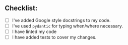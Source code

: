 ## Checklist:
<!--- Go over all the following points, and put an `x` in all the boxes that apply. -->
- [ ] I've added Google style docstrings to my code.
- [ ] I've used `pydantic` for typing when/where necessary.
- [ ] I have linted my code
- [ ] I have added tests to cover my changes.

